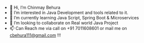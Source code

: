 - 👋 Hi, I’m Chinmay Behura
- 👀 I’m interested in Java Development and tools related to it.
- 🌱 I’m currently learning Java Script, Spring Boot & Microservices
- 💞️ I’m looking to collaborate on Real world Java Project
- 📫 Can Reach me via call on +91 7011608601 or mail me on cbehura111@gmail.com !!!

<!---
cbehura111/cbehura111 is a ✨ special ✨ repository because its `README.md` (this file) appears on your GitHub profile.
You can click the Preview link to take a look at your changes.
--->
